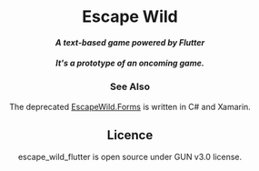 <div align="center">

# Escape Wild

#### *A text-based game powered by Flutter*

#### *It's a prototype of an oncoming game.*

### See Also

The deprecated [EscapeWild.Forms](https://github.com/liplum/EscapeWild.Forms) is written in C# and Xamarin.

## Licence

escape_wild_flutter is open source under GUN v3.0 license.

</div>
